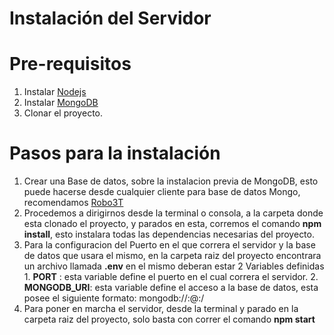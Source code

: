 # Instalación del Servidor

# Pre-requisitos
1. Instalar [Nodejs](https://nodejs.org/es/)
2.  Instalar [MongoDB](https://www.mongodb.com/download-center/community)
3.  Clonar el proyecto.

# Pasos para la instalación
1. Crear una Base de datos, sobre la instalacion previa de MongoDB, esto puede hacerse desde cualquier cliente para base de datos Mongo, recomendamos [Robo3T](https://robomongo.org/)
2. Procedemos a dirigirnos desde la terminal o consola, a la carpeta donde esta clonado el proyecto, y parados en esta, corremos el comando **npm install**, esto instalara todas las dependencias necesarias del proyecto.
3. Para la configuracion del Puerto en el que correra el servidor y la base de datos que usara el mismo, en la carpeta raiz del proyecto encontrara un archivo llamada **.env** en el mismo deberan estar 2 Variables definidas 
		1. **PORT** : esta variable define el puerto en el cual correra el servidor.
		2. **MONGODB_URI**: esta variable define el acceso a la base de datos, esta posee el siguiente formato:
		    mongodb://<USUARIO>:<PASSWORD>@<HOST>:<PUERTO>/<NOMBRE DE LA BASE DE DATOS>
4. Para poner en marcha el servidor, desde la terminal y parado en la carpeta raiz del proyecto, solo basta con correr el comando **npm start** 
